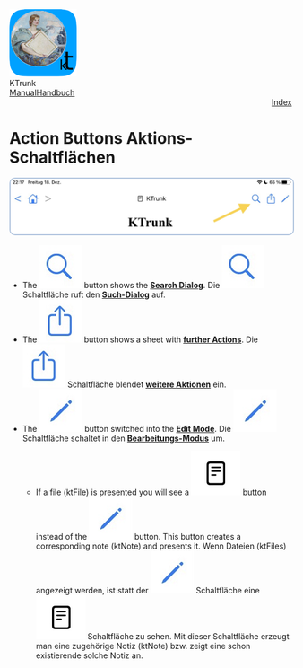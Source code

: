 
<div class="logoRow">
  <div class="logoColumn logoColumnLeft">
    <img src="./../logo120.png">
  </div>
  <div class="logoColumn logoColumnRight">
    <div class="vCentered">
      <div class="logoTitle">KTrunk</div>
      <div class="logoTitle"><a href="./../Manual.html"><span class="en">Manual</span><span class="de">Handbuch</span></a></div>
      <div class="logoDescription" style="text-align: right;"><a href="Index.html">Index</a></div>
    </div>
  </div>
</div>


<h1>
  <span class="en">Action Buttons</span>
  <span class="de">Aktions-Schaltflächen</span>
</h1>
<img src="ActionButtons.jpg" style="border: 2px solid #B0C4DE; border-radius: 10px;">
<ul>
  <li>
    <span class="en">The <img src="buttons/search.jpg" class="appButton"> button shows the <b><a href="SearchDialog.html">Search Dialog</a></b>.</span>
    <span class="de">Die <img src="buttons/search.jpg" class="appButton"> Schaltfläche ruft den <b><a href="SearchDialog.html">Such-Dialog</a></b> auf.</span>
  </li>
  <li>
    <span class="en">The <img src="buttons/actions.jpg" class="appButton"> button shows a sheet with <b><a href="FurtherActions.html">further Actions</a></b>.</span>
    <span class="de">Die <img src="buttons/actions.jpg" class="appButton"> Schaltfläche blendet <b><a href="FurtherActions.html">weitere Aktionen</a></b> ein.</span>
  </li>
  <li>
    <span class="en">The <img src="buttons/edit.jpg" class="appButton"> button switched into the <b><a href="EditMode.html">Edit Mode</a></b>.</span>
    <span class="de">Die <img src="buttons/edit.jpg" class="appButton"> Schaltfläche schaltet in den <b><a href="EditMode.html">Bearbeitungs-Modus</a></b> um.</span>
  </li>
  <ul>
     <li>
        <span class="en">If a file (ktFile) is presented you will see a <img src="buttons/note.jpg" class="appButton"> button instead of the <img src="buttons/edit.jpg" class="appButton"> button. This button creates a corresponding note (ktNote) and presents it.</span>
         <span class="de">Wenn Dateien (ktFiles) angezeigt werden, ist statt der <img src="buttons/edit.jpg" class="appButton"> Schaltfläche eine <img src="buttons/note.jpg" class="appButton"> Schaltfläche zu sehen. Mit dieser Schaltfläche erzeugt man eine zugehörige Notiz (ktNote) bzw. zeigt eine schon existierende solche Notiz an.</span>
    </li>
  </ul>
</ul>
